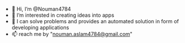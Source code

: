 - 👋 Hi, I’m @Nouman4784
- 👀 I’m interested in creating ideas into apps
- 🌱 I can solve problems and provides an automated solution in form of developing applications 
- 📫 reach me by "nouman.aslam4784@gmail.com"

<!---
Nouman4784/Nouman4784 is a ✨ special ✨ repository because its `README.md` (this file) appears on your GitHub profile.
You can click the Preview link to take a look at your changes.
--->
